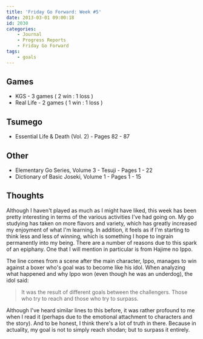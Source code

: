 ```yaml
---
title: 'Friday Go Forward: Week #5'
date: 2013-03-01 09:00:18
id: 2030
categories:
	- Journal
	- Progress Reports
	- Friday Go Forward
tags:
	- goals
---
```


## Games

*   KGS - 3 games ( 2 win : 1 loss )
*   Real Life - 2 games ( 1 win : 1 loss )

## Tsumego

*   Essential Life &amp; Death (Vol. 2) - Pages 82 - 87

## Other

*   Elementary Go Series, Volume 3 - Tesuji - Pages 1 - 22
*   Dictionary of Basic Joseki, Volume 1 - Pages 1 - 15

## Thoughts

Although I haven't played as much as I might have liked, this week has been pretty interesting in terms of the various activities I've had going on. My go studying has taken on more flavors and variety, which has greatly increased my enjoyment of what I'm learning. In addition, it feels as if I'm starting to think less and less of winning, which is something I hope to ingrain permanently into my being. There are a number of reasons due to this spark of an epiphany. One that I will mention in particular is from Hajime no Ippo.

The line comes from a scene after the main character, Ippo, manages to win against a boxer who's goal was to become like his idol. When analyzing what happened and why Ippo won (even though he was an underdog), the idol said:

> It was the result of different goals between the challengers. Those who try to reach and those who try to surpass.

Although I've heard similar lines to this before, it was rather profound to me when I read it (perhaps due to the emotional attachment to characters and the story). And to be honest, I think there's a lot of truth in there. Because in actuality, my goal is not to simply reach shodan; but to surpass it entirely.
